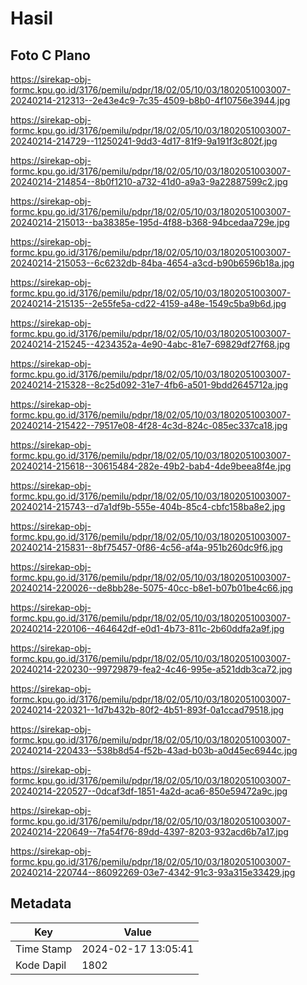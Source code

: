 # Hasil

## Foto C Plano

https://sirekap-obj-formc.kpu.go.id/3176/pemilu/pdpr/18/02/05/10/03/1802051003007-20240214-212313--2e43e4c9-7c35-4509-b8b0-4f10756e3944.jpg

https://sirekap-obj-formc.kpu.go.id/3176/pemilu/pdpr/18/02/05/10/03/1802051003007-20240214-214729--11250241-9dd3-4d17-81f9-9a191f3c802f.jpg

https://sirekap-obj-formc.kpu.go.id/3176/pemilu/pdpr/18/02/05/10/03/1802051003007-20240214-214854--8b0f1210-a732-41d0-a9a3-9a22887599c2.jpg

https://sirekap-obj-formc.kpu.go.id/3176/pemilu/pdpr/18/02/05/10/03/1802051003007-20240214-215013--ba38385e-195d-4f88-b368-94bcedaa729e.jpg

https://sirekap-obj-formc.kpu.go.id/3176/pemilu/pdpr/18/02/05/10/03/1802051003007-20240214-215053--6c6232db-84ba-4654-a3cd-b90b6596b18a.jpg

https://sirekap-obj-formc.kpu.go.id/3176/pemilu/pdpr/18/02/05/10/03/1802051003007-20240214-215135--2e55fe5a-cd22-4159-a48e-1549c5ba9b6d.jpg

https://sirekap-obj-formc.kpu.go.id/3176/pemilu/pdpr/18/02/05/10/03/1802051003007-20240214-215245--4234352a-4e90-4abc-81e7-69829df27f68.jpg

https://sirekap-obj-formc.kpu.go.id/3176/pemilu/pdpr/18/02/05/10/03/1802051003007-20240214-215328--8c25d092-31e7-4fb6-a501-9bdd2645712a.jpg

https://sirekap-obj-formc.kpu.go.id/3176/pemilu/pdpr/18/02/05/10/03/1802051003007-20240214-215422--79517e08-4f28-4c3d-824c-085ec337ca18.jpg

https://sirekap-obj-formc.kpu.go.id/3176/pemilu/pdpr/18/02/05/10/03/1802051003007-20240214-215618--30615484-282e-49b2-bab4-4de9beea8f4e.jpg

https://sirekap-obj-formc.kpu.go.id/3176/pemilu/pdpr/18/02/05/10/03/1802051003007-20240214-215743--d7a1df9b-555e-404b-85c4-cbfc158ba8e2.jpg

https://sirekap-obj-formc.kpu.go.id/3176/pemilu/pdpr/18/02/05/10/03/1802051003007-20240214-215831--8bf75457-0f86-4c56-af4a-951b260dc9f6.jpg

https://sirekap-obj-formc.kpu.go.id/3176/pemilu/pdpr/18/02/05/10/03/1802051003007-20240214-220026--de8bb28e-5075-40cc-b8e1-b07b01be4c66.jpg

https://sirekap-obj-formc.kpu.go.id/3176/pemilu/pdpr/18/02/05/10/03/1802051003007-20240214-220106--464642df-e0d1-4b73-811c-2b60ddfa2a9f.jpg

https://sirekap-obj-formc.kpu.go.id/3176/pemilu/pdpr/18/02/05/10/03/1802051003007-20240214-220230--99729879-fea2-4c46-995e-a521ddb3ca72.jpg

https://sirekap-obj-formc.kpu.go.id/3176/pemilu/pdpr/18/02/05/10/03/1802051003007-20240214-220321--1d7b432b-80f2-4b51-893f-0a1ccad79518.jpg

https://sirekap-obj-formc.kpu.go.id/3176/pemilu/pdpr/18/02/05/10/03/1802051003007-20240214-220433--538b8d54-f52b-43ad-b03b-a0d45ec6944c.jpg

https://sirekap-obj-formc.kpu.go.id/3176/pemilu/pdpr/18/02/05/10/03/1802051003007-20240214-220527--0dcaf3df-1851-4a2d-aca6-850e59472a9c.jpg

https://sirekap-obj-formc.kpu.go.id/3176/pemilu/pdpr/18/02/05/10/03/1802051003007-20240214-220649--7fa54f76-89dd-4397-8203-932acd6b7a17.jpg

https://sirekap-obj-formc.kpu.go.id/3176/pemilu/pdpr/18/02/05/10/03/1802051003007-20240214-220744--86092269-03e7-4342-91c3-93a315e33429.jpg


## Metadata

| Key        | Value               |
| ---------- | ------------------- |
| Time Stamp | 2024-02-17 13:05:41 |
| Kode Dapil | 1802                |




